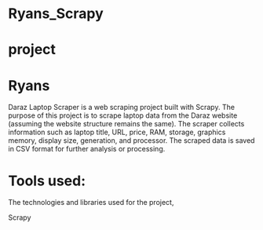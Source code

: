 # Ryans_Scrapy

# project

# Ryans
Daraz Laptop Scraper is a web scraping project built with Scrapy. The purpose of this project is to scrape laptop data from the Daraz website (assuming the website structure remains the same). The scraper collects information such as laptop title, URL, price, RAM, storage, graphics memory, display size, generation, and processor. The scraped data is saved in CSV format for further analysis or processing.
# Tools used:
The technologies and libraries used for the project,

Scrapy

